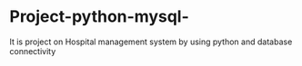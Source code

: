 # Project-python-mysql-
It is project on Hospital management system by using python and database connectivity
